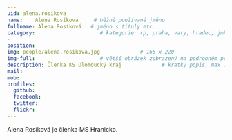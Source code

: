 ```yaml
---
uid: alena.rosikova
name:    Alena Rosíková     # běžně používané jméno
fullname: Alena Rosíková   # jméno s tituly etc.
category:                     # kategorie: rp, praha, vary, hradec, jmk, senat
- 
position: 
img: people/alena.rosikova.jpg             # 165 x 220
img-full:                     # větší obrázek zobrazený na podrobném profilu
description: Členka KS Olomoucký kraj             # kratký popis, max 160 znaků
mail: 
mob: 
profiles:
  github:
  facebook: 
  twitter:         
  flickr: 
---
```

Alena Rosíková je členka MS Hranicko.

